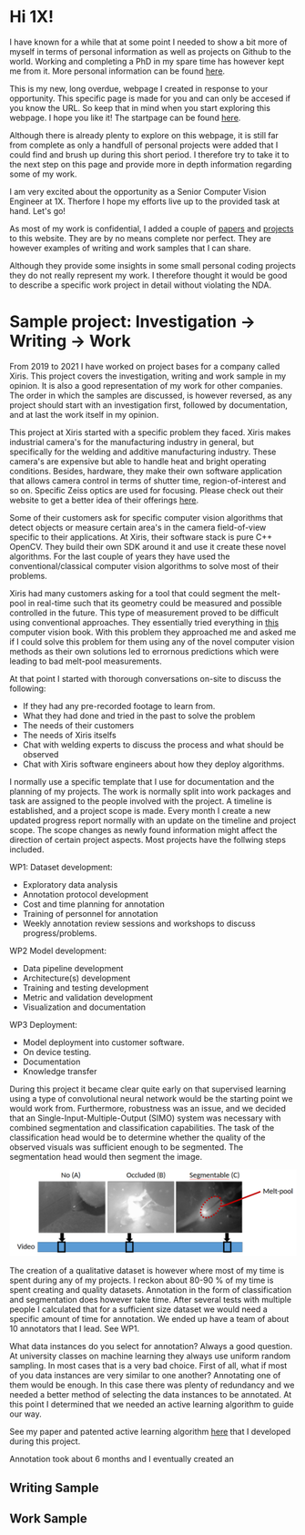 
# Hi 1X!

I have known for a while that at some point I needed to show a bit more of myself 
in terms of personal information as well as projects on Github to the world. 
Working and completing a PhD in my spare time has however kept me from it. More
personal information can be found [here](/ABOUT).

This is my new, long overdue, webpage I created in response to your opportunity. 
This specific page is made for you and can only be accesed if you know the URL. 
So keep that in mind when you start exploring this webpage. I hope you like it!
The startpage can be found [here](https://gijsvanhoutum.github.io/).

Although there is already plenty to explore on this webpage, it is still far from
complete as only a handfull of personal projects were added that I could find and
brush up during this short period. I therefore try to take it to the next step on 
this page and provide more in depth information regarding some of my work.

I am very excited about the opportunity as a Senior Computer Vision Engineer at 1X. 
Therfore I hope my efforts live up to the provided task at hand. Let's go!

As most of my work is confidential, I added a couple of [papers](/PAPERS) 
and [projects](/PROJECTS) to this website. They are by no means complete nor 
perfect. They are however examples of writing and work samples that I can share.

Although they provide some insights in some small personal coding projects
they do not really represent my work. I therefore thought it would be good to 
describe a specific work project in detail without violating the NDA. 

# Sample project: Investigation -> Writing -> Work 

From 2019 to 2021 I have worked on project bases for a company called Xiris. 
This project covers the investigation, writing and work sample in my opinion. It 
is also a good representation of my work for other companies. The order in which the 
samples are discussed, is however reversed, as any project should start with
an investigation first, followed by documentation, and at last the work itself in 
my opinion.

This project at Xiris started with a specific problem they faced. Xiris makes 
industrial camera's for the manufacturing industry in general, but specifically 
for the welding and additive manufacturing industry. These camera's are expensive
but able to handle heat and bright operating conditions. Besides, hardware, they
make their own software application that allows camera control in terms of shutter
time, region-of-interest and so on. Specific Zeiss optics are used for focusing.
Please check out their website to get a better idea of their offerings [here](https://www.xiris.com/weld-monitoring-cameras/).

Some of their customers ask for specific computer vision algorithms that
detect objects or measure certain area's in the camera field-of-view specific to
their applications. At Xiris, their software stack is pure C++ OpenCV. They build
their own SDK around it and use it create these novel algorithms. For the last 
couple of years they have used the conventional/classical computer vision algorithms
to solve most of their problems. 

Xiris had many customers asking for a tool that could segment the melt-pool in real-time 
such that its geometry could be measured and possible controlled in the future. 
This type of measurement proved to be difficult using conventional approaches. They
essentially tried everything in [this](https://szeliski.org/Book/) computer vision book. 
With this problem they approached me and asked me if I could solve this problem for them
using any of the novel computer vision methods as their own solutions led to errornous
predictions which were leading to bad melt-pool measurements. 

At that point I started with thorough conversations on-site to discuss the 
following:
- If they had any pre-recorded footage to learn from.
- What they had done and tried in the past to solve the problem
- The needs of their customers
- The needs of Xiris itselfs
- Chat with welding experts to discuss the process and what should be observed
- Chat with Xiris software engineers about how they deploy algorithms.

I normally use a specific template that I use for documentation and the planning of my projects. 
The work is normally split into work packages and task are assigned to the people involved
with the project. A timeline is established, and a project scope is made. Every month
I create a new updated progress report normally with an update on the timeline and
project scope. The scope changes as newly found information might affect the direction
of certain project aspects. 
Most projects have the follwing steps included.

WP1: Dataset development:
- Exploratory data analysis 
- Annotation protocol development
- Cost and time planning for annotation
- Training of personnel for annotation
- Weekly annotation review sessions and workshops to discuss progress/problems.

WP2 Model development: 
- Data pipeline development
- Architecture(s) development
- Training and testing development
- Metric and validation development
- Visualization and documentation

WP3 Deployment:
- Model deployment into customer software.
- On device testing.
- Documentation
- Knowledge transfer

During this project it became clear quite early on that supervised learning using
a type of convolutional neural network would be the starting point we would work from.
Furthermore, robustness was an issue, and we decided that an Single-Input-Multiple-Output
(SIMO) system was necessary with combined segmentation and classification capabilities.
The task of the classification head would be to determine whether the quality of the
observed visuals was sufficient enough to be segmented. The segmentation head would then
segment the image. 

<img src="images/classes.png">

The creation of a qualitative dataset is however where most of my time is spent
during any of my projects. I reckon about 80-90 % of my time is spent creating
and quality datasets. Annotation in the form of classification and segmentation
does however take time. After several tests with multiple people I calculated that for
a sufficient size dataset we would need a specific amount of time for annotation. 
We ended up have a team of about 10 annotators that I lead. See WP1. 

What data instances do you select for annotation? Always a good question. At university
classes on machine learning they always use uniform random sampling. In most cases
that is a very bad choice. First of all, what if most of you data instances are very
similar to one another? Annotating one of them would be enough. In this case
there was plenty of redundancy and we needed a better method of selecting the data
instances to be annotated. At this point I determined that we needed an active learning
algorithm to guide our way. 

See my paper and patented active learning algorithm [here](https://github.com/gijsvanhoutum/awus)
that I developed during this project.

Annotation took about 6 months and I eventually created an


## Writing Sample



## Work Sample

















